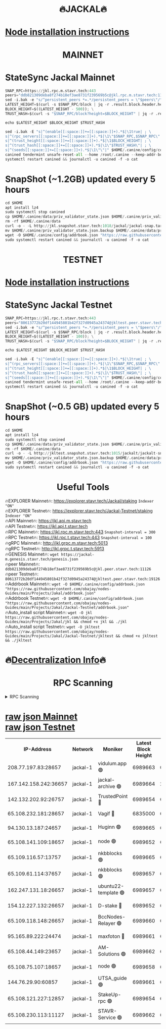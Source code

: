 <h1 align="center"> 🔥JACKAL🔥</h1>

[Node installation instructions](https://github.com/obajay/nodes-Guides/tree/main/Projects/Jakal)
=

<h1 align="center"> MAINNET</h1>

# StateSync Jackal Mainnet
```python
SNAP_RPC=https://jkl.rpc.m.stavr.tech:443
peers="ddb821309deba8f274b18ef3ae8731f239569b5c@jkl.rpc.m.stavr.tech:11126"
sed -i.bak -e "s/^persistent_peers *=.*/persistent_peers = \"$peers\"/" $HOME/.canine/config/config.toml
LATEST_HEIGHT=$(curl -s $SNAP_RPC/block | jq -r .result.block.header.height); \
BLOCK_HEIGHT=$((LATEST_HEIGHT - 500)); \
TRUST_HASH=$(curl -s "$SNAP_RPC/block?height=$BLOCK_HEIGHT" | jq -r .result.block_id.hash)

echo $LATEST_HEIGHT $BLOCK_HEIGHT $TRUST_HASH

sed -i.bak -E "s|^(enable[[:space:]]+=[[:space:]]+).*$|\1true| ; \
s|^(rpc_servers[[:space:]]+=[[:space:]]+).*$|\1\"$SNAP_RPC,$SNAP_RPC\"| ; \
s|^(trust_height[[:space:]]+=[[:space:]]+).*$|\1$BLOCK_HEIGHT| ; \
s|^(trust_hash[[:space:]]+=[[:space:]]+).*$|\1\"$TRUST_HASH\"| ; \
s|^(seeds[[:space:]]+=[[:space:]]+).*$|\1\"\"|" $HOME/.canine/config/config.toml
canined tendermint unsafe-reset-all --home /root/.canine --keep-addr-book
systemctl restart canined && journalctl -u canined -f -o cat
```
# SnapShot (~1.2GB) updated every 5 hours
```python
cd $HOME
apt install lz4
sudo systemctl stop canined
cp $HOME/.canine/data/priv_validator_state.json $HOME/.canine/priv_validator_state.json.backup
rm -rf $HOME/.canine/data
curl -o - -L http://jkl.snapshot.stavr.tech:1018/jackal/jackal-snap.tar.lz4 | lz4 -c -d - | tar -x -C $HOME/.canine --strip-components 2
mv $HOME/.canine/priv_validator_state.json.backup $HOME/.canine/data/priv_validator_state.json
wget -O $HOME/.canine/config/addrbook.json "https://raw.githubusercontent.com/obajay/nodes-Guides/main/Projects/Jakal/addrbook.json"
sudo systemctl restart canined && journalctl -u canined -f -o cat
```

<h1 align="center"> TESTNET</h1>

[Node installation instructions](https://github.com/obajay/nodes-Guides/tree/main/Projects/Jakal/Jackal-Testnet)
=

# StateSync Jackal Testnet
```python
SNAP_RPC=https://jkl.rpc.t.stavr.tech:443
peers="80613772b20df144945801b42f327d0945a24374@jkltest.peer.stavr.tech:19126"
sed -i.bak -e "s/^persistent_peers *=.*/persistent_peers = \"$peers\"/" $HOME/.canine/config/config.toml
LATEST_HEIGHT=$(curl -s $SNAP_RPC/block | jq -r .result.block.header.height); \
BLOCK_HEIGHT=$((LATEST_HEIGHT - 100)); \
TRUST_HASH=$(curl -s "$SNAP_RPC/block?height=$BLOCK_HEIGHT" | jq -r .result.block_id.hash)

echo $LATEST_HEIGHT $BLOCK_HEIGHT $TRUST_HASH

sed -i.bak -E "s|^(enable[[:space:]]+=[[:space:]]+).*$|\1true| ; \
s|^(rpc_servers[[:space:]]+=[[:space:]]+).*$|\1\"$SNAP_RPC,$SNAP_RPC\"| ; \
s|^(trust_height[[:space:]]+=[[:space:]]+).*$|\1$BLOCK_HEIGHT| ; \
s|^(trust_hash[[:space:]]+=[[:space:]]+).*$|\1\"$TRUST_HASH\"| ; \
s|^(seeds[[:space:]]+=[[:space:]]+).*$|\1\"\"|" $HOME/.canine/config/config.toml
canined tendermint unsafe-reset-all --home /root/.canine --keep-addr-book
systemctl restart canined && journalctl -u canined -f -o cat
```
# SnapShot (~0.5 GB) updated every 5 hours
```python
cd $HOME
apt install lz4
sudo systemctl stop canined
cp $HOME/.canine/data/priv_validator_state.json $HOME/.canine/priv_validator_state.json.backup
rm -rf $HOME/.canine/data
curl -o - -L http://jkltest.snapshot.stavr.tech:1015/jackalt/jackalt-snap.tar.lz4 | lz4 -c -d - | tar -x -C $HOME/.canine --strip-components 2
mv $HOME/.canine/priv_validator_state.json.backup $HOME/.canine/data/priv_validator_state.json
wget -O $HOME/.canine/config/addrbook.json "https://raw.githubusercontent.com/obajay/nodes-Guides/main/Projects/Jakal/Jackal-Testnet/addrbook.json"
sudo systemctl restart canined && journalctl -u canined -f -o cat
```

 <h1 align="center"> Useful Tools</h1>

🔥EXPLORER Mainnet🔥:      https://explorer.stavr.tech/Jackal/staking		        `Indexer "ON"` \
🔥EXPLORER Testnet🔥:      https://explorer.stavr.tech/Jackal-Testnet/staking     `Indexer "ON"` \
🔥API Mainnet🔥: 			 		 https://jkl.api.m.stavr.tech \
🔥API Testnet🔥: 			 		 https://jkl.api.t.stavr.tech \
🔥RPC Mainnet🔥:           https://jkl.rpc.m.stavr.tech:443              `Snapshot-interval = 300` \
🔥RPC Testnet🔥:           https://jkl.rpc.t.stavr.tech:443              `Snapshot-interval = 100` \
🔥gRPC Mainnet🔥:          http://jkl.grpc.m.stavr.tech:5013 \
🔥gRPC Testnet🔥:          http://jkl.grpc.t.stavr.tech:5913 \
🔥GENESIS Mainnet🔥:    `wget https://jackal-m.genesis.stavr.tech/genesis.json` \
🔥peer Mainnet🔥:					 `ddb821309deba8f274b18ef3ae8731f239569b5c@jkl.peer.stavr.tech:11126` \
🔥peer Testnet🔥:					 `80613772b20df144945801b42f327d0945a24374@jkltest.peer.stavr.tech:19126` \
🔥Addrbook Mainnet🔥:    ```wget -O $HOME/.canine/config/addrbook.json "https://raw.githubusercontent.com/obajay/nodes-Guides/main/Projects/Jakal/addrbook.json"``` \
🔥Addrbook Testnet🔥:    ```wget -O $HOME/.canine/config/addrbook.json "https://raw.githubusercontent.com/obajay/nodes-Guides/main/Projects/Jakal/Jackal-Testnet/addrbook.json"``` \
🔥Auto_install script Mainnet🔥: ```wget -O jkl https://raw.githubusercontent.com/obajay/nodes-Guides/main/Projects/Jakal/jkl && chmod +x jkl && ./jkl``` \
🔥Auto_install script Testnet🔥: ```wget -O jkltest https://raw.githubusercontent.com/obajay/nodes-Guides/main/Projects/Jakal/Jackal-Testnet/jkltest && chmod +x jkltest && ./jkltest```

🔥[Decentralization Info](https://github.com/obajay/StateSync-snapshots/tree/main/Projects/Jackal/Decentralization)🔥
=

<h1 align="center"> RPC Scanning</h1>

<details>
<summary>RPC Scanning</summary>

<h2 align="center"> We scan nodes in real time every 4 hours. And we provide the final result of RPC endpoints.
We cannot influence the operation of these nodes in any way. </h2>


```python
If Voting Power is higher than 0 --> then the Node is a validator of the network and may be subject to attack and be a potential threat to the chain.
```
```python
We marked such validators with a red symbol
```

</details>

[raw json Mainnet](https://rpc-check.jaclalm.stavr.tech/jaclalm/rpc-jaclalm-result.json) \
[raw json Testnet](https://github.com/obajay/StateSync-snapshots/tree/main/Projects/Jackal/Rpc-Check-Testnet)
=

<table><tr><th>IP-Address</th><th>Network</th><th>Moniker</th><th>Latest Block Height</th><th>Earliest Block Height</th><th>Catching Up</th><th>Tx Index</th><th>Voting Power</th><th>Scan Time</th></tr><tr><td>208.77.197.83:28657</td><td>jackal-1</td><td>vidulum.app 🟢</td><td>6989663</td><td>0</td><td>False</td><td>on</td><td>0</td><td>2024-03-23T16:02:01.542063826UTC</td></tr><tr><td>167.142.158.242:36657</td><td>jackal-1</td><td>jackal-archive 🟢</td><td>6989664</td><td>2770293</td><td>False</td><td>on</td><td>0</td><td>2024-03-23T16:02:04.334512061UTC</td></tr><tr><td>142.132.202.92:26757</td><td>jackal-1</td><td>TrustedPoint 🔴</td><td>6989654</td><td>6129401</td><td>False</td><td>on</td><td>298059</td><td>2024-03-23T16:01:08.163798986UTC</td></tr><tr><td>65.108.232.181:28657</td><td>jackal-1</td><td>Vagif 🔴</td><td>6835000</td><td>6462201</td><td>False</td><td>off</td><td>60003</td><td>2024-03-23T16:01:49.505939936UTC</td></tr><tr><td>94.130.13.187:24657</td><td>jackal-1</td><td>Huginn 🟢</td><td>6989665</td><td>6707772</td><td>False</td><td>on</td><td>0</td><td>2024-03-23T16:02:08.664318285UTC</td></tr><tr><td>65.108.141.109:18657</td><td>jackal-1</td><td>node 🟢</td><td>6989652</td><td>6773189</td><td>False</td><td>on</td><td>0</td><td>2024-03-23T16:00:55.682684433UTC</td></tr><tr><td>65.109.116.57:13757</td><td>jackal-1</td><td>nkbblocks 🟢</td><td>6989665</td><td>6785001</td><td>False</td><td>on</td><td>0</td><td>2024-03-23T16:02:13.056597041UTC</td></tr><tr><td>65.109.61.114:37657</td><td>jackal-1</td><td>nkbblocks 🟢</td><td>6989657</td><td>6785101</td><td>False</td><td>on</td><td>0</td><td>2024-03-23T16:01:23.776150130UTC</td></tr><tr><td>162.247.131.18:26657</td><td>jackal-1</td><td>ubuntu22-template 🟢</td><td>6989657</td><td>6836503</td><td>False</td><td>off</td><td>0</td><td>2024-03-23T16:01:21.410301901UTC</td></tr><tr><td>154.12.227.132:26657</td><td>jackal-1</td><td>D-stake 🔴</td><td>6989652</td><td>6836601</td><td>False</td><td>off</td><td>130248</td><td>2024-03-23T16:00:53.306379665UTC</td></tr><tr><td>65.109.118.148:26657</td><td>jackal-1</td><td>BccNodes-Relayer 🟢</td><td>6989660</td><td>6882401</td><td>False</td><td>on</td><td>0</td><td>2024-03-23T16:01:42.741365931UTC</td></tr><tr><td>95.165.89.222:24474</td><td>jackal-1</td><td>maxfoton 🔴</td><td>6989661</td><td>6889661</td><td>False</td><td>off</td><td>117959</td><td>2024-03-23T16:01:49.892624971UTC</td></tr><tr><td>65.108.44.149:23657</td><td>jackal-1</td><td>AM-Solutions 🟢</td><td>6989662</td><td>6891001</td><td>False</td><td>on</td><td>0</td><td>2024-03-23T16:01:52.267795740UTC</td></tr><tr><td>65.108.75.107:18657</td><td>jackal-1</td><td>node 🟢</td><td>6989658</td><td>6891691</td><td>False</td><td>on</td><td>0</td><td>2024-03-23T16:01:28.210354928UTC</td></tr><tr><td>144.76.29.90:60857</td><td>jackal-1</td><td>UTSA_guide 🟢</td><td>6989661</td><td>6902855</td><td>False</td><td>on</td><td>0</td><td>2024-03-23T16:01:45.012896966UTC</td></tr><tr><td>65.108.121.227:12857</td><td>jackal-1</td><td>StakeUp-rpc 🟢</td><td>6989654</td><td>6905701</td><td>False</td><td>on</td><td>0</td><td>2024-03-23T16:01:08.473366005UTC</td></tr><tr><td>65.108.230.113:11127</td><td>jackal-1</td><td>STAVR-Service 🟢</td><td>6989662</td><td>6987901</td><td>False</td><td>on</td><td>0</td><td>2024-03-23T16:01:54.608201883UTC</td></tr></table>
